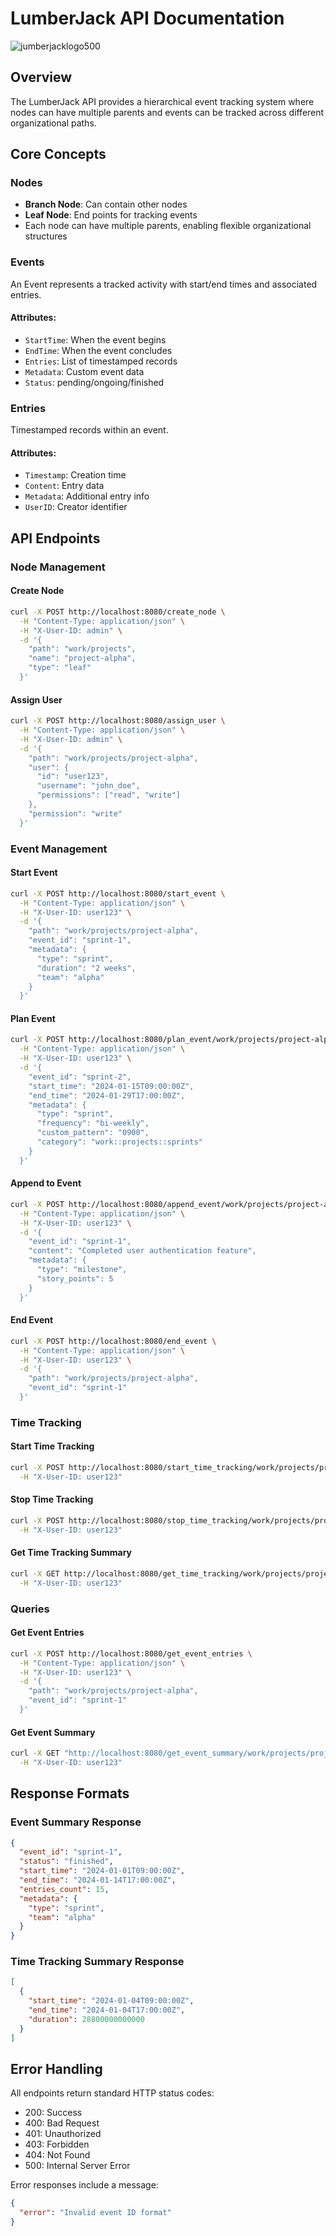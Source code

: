 # LumberJack API Documentation

![jumberjacklogo500](https://github.com/user-attachments/assets/293fefdd-2868-4b54-94bd-fc98d0e83e28)

## Overview
The LumberJack API provides a hierarchical event tracking system where nodes can have multiple parents and events can be tracked across different organizational paths.

## Core Concepts

### Nodes
- **Branch Node**: Can contain other nodes
- **Leaf Node**: End points for tracking events
- Each node can have multiple parents, enabling flexible organizational structures

### Events
An Event represents a tracked activity with start/end times and associated entries.

#### Attributes:
- `StartTime`: When the event begins
- `EndTime`: When the event concludes
- `Entries`: List of timestamped records
- `Metadata`: Custom event data
- `Status`: pending/ongoing/finished

### Entries
Timestamped records within an event.

#### Attributes:
- `Timestamp`: Creation time
- `Content`: Entry data
- `Metadata`: Additional entry info
- `UserID`: Creator identifier

## API Endpoints

### Node Management

#### Create Node
```bash
curl -X POST http://localhost:8080/create_node \
  -H "Content-Type: application/json" \
  -H "X-User-ID: admin" \
  -d '{
    "path": "work/projects",
    "name": "project-alpha",
    "type": "leaf"
  }'
```

#### Assign User
```bash
curl -X POST http://localhost:8080/assign_user \
  -H "Content-Type: application/json" \
  -H "X-User-ID: admin" \
  -d '{
    "path": "work/projects/project-alpha",
    "user": {
      "id": "user123",
      "username": "john_doe",
      "permissions": ["read", "write"]
    },
    "permission": "write"
  }'
```

### Event Management

#### Start Event
```bash
curl -X POST http://localhost:8080/start_event \
  -H "Content-Type: application/json" \
  -H "X-User-ID: user123" \
  -d '{
    "path": "work/projects/project-alpha",
    "event_id": "sprint-1",
    "metadata": {
      "type": "sprint",
      "duration": "2 weeks",
      "team": "alpha"
    }
  }'
```

#### Plan Event
```bash
curl -X POST http://localhost:8080/plan_event/work/projects/project-alpha \
  -H "Content-Type: application/json" \
  -H "X-User-ID: user123" \
  -d '{
    "event_id": "sprint-2",
    "start_time": "2024-01-15T09:00:00Z",
    "end_time": "2024-01-29T17:00:00Z",
    "metadata": {
      "type": "sprint",
      "frequency": "bi-weekly",
      "custom_pattern": "0900",
      "category": "work::projects::sprints"
    }
  }'
```

#### Append to Event
```bash
curl -X POST http://localhost:8080/append_event/work/projects/project-alpha \
  -H "Content-Type: application/json" \
  -H "X-User-ID: user123" \
  -d '{
    "event_id": "sprint-1",
    "content": "Completed user authentication feature",
    "metadata": {
      "type": "milestone",
      "story_points": 5
    }
  }'
```

#### End Event
```bash
curl -X POST http://localhost:8080/end_event \
  -H "Content-Type: application/json" \
  -H "X-User-ID: user123" \
  -d '{
    "path": "work/projects/project-alpha",
    "event_id": "sprint-1"
  }'
```

### Time Tracking

#### Start Time Tracking
```bash
curl -X POST http://localhost:8080/start_time_tracking/work/projects/project-alpha \
  -H "X-User-ID: user123"
```

#### Stop Time Tracking
```bash
curl -X POST http://localhost:8080/stop_time_tracking/work/projects/project-alpha \
  -H "X-User-ID: user123"
```

#### Get Time Tracking Summary
```bash
curl -X GET http://localhost:8080/get_time_tracking/work/projects/project-alpha \
  -H "X-User-ID: user123"
```

### Queries

#### Get Event Entries
```bash
curl -X POST http://localhost:8080/get_event_entries \
  -H "Content-Type: application/json" \
  -H "X-User-ID: user123" \
  -d '{
    "path": "work/projects/project-alpha",
    "event_id": "sprint-1"
  }'
```

#### Get Event Summary
```bash
curl -X GET "http://localhost:8080/get_event_summary/work/projects/project-alpha?event_id=sprint-1" \
  -H "X-User-ID: user123"
```

## Response Formats

### Event Summary Response
```json
{
  "event_id": "sprint-1",
  "status": "finished",
  "start_time": "2024-01-01T09:00:00Z",
  "end_time": "2024-01-14T17:00:00Z",
  "entries_count": 15,
  "metadata": {
    "type": "sprint",
    "team": "alpha"
  }
}
```

### Time Tracking Summary Response
```json
[
  {
    "start_time": "2024-01-04T09:00:00Z",
    "end_time": "2024-01-04T17:00:00Z",
    "duration": 28800000000000
  }
]
```

## Error Handling
All endpoints return standard HTTP status codes:
- 200: Success
- 400: Bad Request
- 401: Unauthorized
- 403: Forbidden
- 404: Not Found
- 500: Internal Server Error

Error responses include a message:
```json
{
  "error": "Invalid event ID format"
}
```
